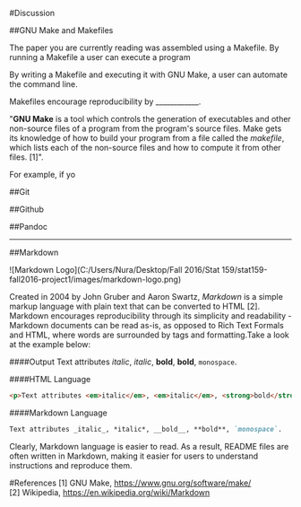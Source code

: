 #Discussion

##GNU Make and Makefiles

The paper you are currently reading was assembled using a Makefile.
By running a Makefile a user can execute a program 

By writing a Makefile and executing it with GNU Make, a user can automate the command line.

Makefiles encourage reproducibility by ____________.


"**GNU Make** is a tool which controls the generation of executables and other non-source files of a program from the program's source files. Make gets its knowledge of how to build your program from a file called the *makefile*, which lists each of the non-source files and how to compute it from other files. [1]".

For example, if yo


##Git


##Github


##Pandoc

***
##Markdown  

![Markdown Logo](C:/Users/Nura/Desktop/Fall 2016/Stat 159/stat159-fall2016-project1/images/markdown-logo.png)


Created in 2004 by John Gruber and Aaron Swartz, *Markdown* is a simple markup language with plain text that can be converted to HTML [2]. Markdown encourages reproducibility through its simplicity and readability - Markdown documents can be read as-is, as opposed to Rich Text Formals and HTML, where words are surrounded by tags and formatting.Take a look at the example below:




####Output
Text attributes _italic_, *italic*, __bold__, **bold**, `monospace`.
  
####HTML Language
```html
<p>Text attributes <em>italic</em>, <em>italic</em>, <strong>bold</strong>, <strong>bold</strong>, <code>monospace</code>.</p>
```
####Markdown Language
```markdown
Text attributes _italic_, *italic*, __bold__, **bold**, `monospace`.
```

Clearly, Markdown language is easier to read. As a result, README files are often written in Markdown, making it easier for users to understand instructions and reproduce them.  







#References
[1] GNU Make, https://www.gnu.org/software/make/  
[2] Wikipedia, https://en.wikipedia.org/wiki/Markdown  